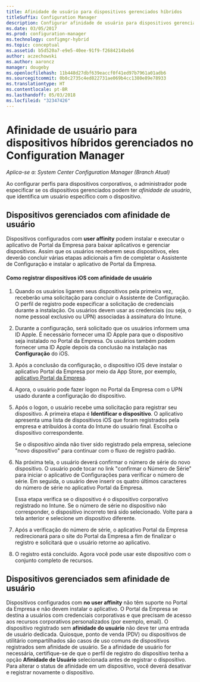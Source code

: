 ```yaml
---
title: Afinidade de usuário para dispositivos gerenciados híbridos
titleSuffix: Configuration Manager
description: Configurar afinidade de usuário para dispositivos gerenciados no Configuration Manager.
ms.date: 03/05/2017
ms.prod: configuration-manager
ms.technology: configmgr-hybrid
ms.topic: conceptual
ms.assetid: b5d520a7-e9e5-40ee-91f9-f2684214beb6
author: aczechowski
ms.author: aaroncz
manager: dougeby
ms.openlocfilehash: 11b448d27dbf639eaccf0f41ed97b7961a01adb6
ms.sourcegitcommit: 0b0c2735c4ed822731ae069b4cc1380e89e78933
ms.translationtype: HT
ms.contentlocale: pt-BR
ms.lasthandoff: 05/03/2018
ms.locfileid: "32347426"
---
```

# <a name="user-affinity-for-hybrid-managed-devices-in-configuration-manager"></a>Afinidade de usuário para dispositivos híbridos gerenciados no Configuration Manager

*Aplica-se a: System Center Configuration Manager (Branch Atual)*

Ao configurar perfis para dispositivos corporativos, o administrador pode especificar se os dispositivos gerenciados podem ter *afinidade de usuário*, que identifica um usuário específico com o dispositivo.  

##  <a name="BKMK_iOSCP"></a> Dispositivos gerenciados com afinidade de usuário  
 Dispositivos configurados com **user affinity** podem instalar e executar o aplicativo de Portal da Empresa para baixar aplicativos e gerenciar dispositivos. Assim que os usuários receberem seus dispositivos, eles deverão concluir várias etapas adicionais a fim de completar o Assistente de Configuração e instalar o aplicativo de Portal da Empresa.  

#### <a name="how-to-enroll-ios-devices-with-user-affinity"></a>Como registrar dispositivos iOS com afinidade de usuário  

1.  Quando os usuários ligarem seus dispositivos pela primeira vez, receberão uma solicitação para concluir o Assistente de Configuração. O perfil de registro pode especificar a solicitação de credenciais durante a instalação. Os usuários devem usar as credenciais (ou seja, o nome pessoal exclusivo ou UPN) associadas à assinatura do Intune.  

2.  Durante a configuração, será solicitado que os usuários informem uma ID Apple. É necessário fornecer uma ID Apple para que o dispositivo seja instalado no Portal da Empresa. Os usuários também podem fornecer uma ID Apple depois da conclusão na instalação nas **Configuração** do iOS.  

3.  Após a conclusão da configuração, o dispositivo iOS deve instalar o aplicativo Portal da Empresa por meio da App Store, por exemplo, [aplicativo Portal da Empresa](https://itunes.apple.com/us/app/id719171358).  

4.  Agora, o usuário pode fazer logon no Portal da Empresa com o UPN usado durante a configuração do dispositivo.  

5.  Após o logon, o usuário recebe uma solicitação para registrar seu dispositivo. A primeira etapa é **Identificar o dispositivo**. O aplicativo apresenta uma lista de dispositivos iOS que foram registrados pela empresa e atribuídos à conta do Intune do usuário final. Escolha o dispositivo correspondente.  

     Se o dispositivo ainda não tiver sido registrado pela empresa, selecione "novo dispositivo" para continuar com o fluxo de registro padrão.  

6.  Na próxima tela, o usuário deverá confirmar o número de série do novo dispositivo. O usuário pode tocar no link "confirmar o Número de Série" para iniciar o aplicativo de Configurações para verificar o número de série. Em seguida, o usuário deve inserir os quatro últimos caracteres do número de série no aplicativo Portal da Empresa.  

     Essa etapa verifica se o dispositivo é o dispositivo corporativo registrado no Intune. Se o número de série no dispositivo não corresponder, o dispositivo incorreto terá sido selecionado. Volte para a tela anterior e selecione um dispositivo diferente.  

7.  Após a verificação do número de série, o aplicativo Portal da Empresa redirecionará para o site do Portal da Empresa a fim de finalizar o registro e solicitará que o usuário retorne ao aplicativo.  

8.  O registro está concluído. Agora você pode usar este dispositivo com o conjunto completo de recursos.  

##  <a name="BKMK_noUA"></a> Dispositivos gerenciados sem afinidade de usuário  
 Dispositivos configurados com **no user affinity** não têm suporte no Portal da Empresa e não devem instalar o aplicativo. O Portal da Empresa se destina a usuários com credenciais corporativas e que precisam de acesso aos recursos corporativos personalizados (por exemplo, email). O dispositivo registrado sem **afinidade do usuário** não deve ter uma entrada de usuário dedicada. Quiosque, ponto de venda (PDV) ou dispositivos de utilitário compartilhados são casos de uso comuns de dispositivos registrados sem afinidade de usuário. Se a afinidade de usuário for necessária, certifique-se de que o perfil de registro do dispositivo tenha a opção **Afinidade de Usuário** selecionada antes de registrar o dispositivo. Para alterar o status de afinidade em um dispositivo, você deverá desativar e registrar novamente o dispositivo.
